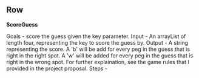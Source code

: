 ## Row

**ScoreGuess**

Goals - score the guess given the key parameter.
Input - An arrayList of length four, representing the key to score the guess by.
Output - A string representing the score. A 'b' will be add for every peg in the guess that is right in the right spot. A 'w' will be added for every peg in the guess that is right in the wrong spot. For further explaination, see the game rules that I provided in the project proposal.
Steps -

##  

